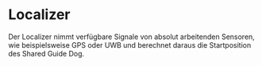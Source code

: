 # Localizer

Der Localizer nimmt verfügbare Signale von absolut arbeitenden Sensoren, wie beispielsweise GPS oder UWB und berechnet daraus die Startposition des Shared Guide Dog.
